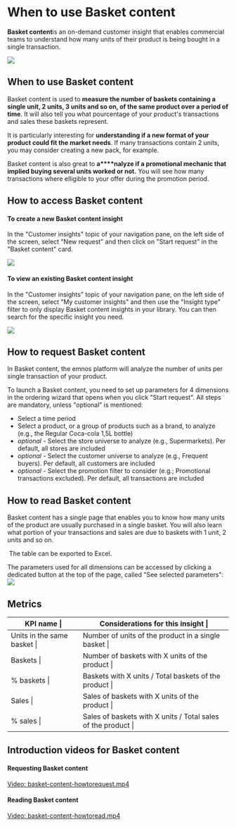 # When to use Basket content

**Basket content**is an on-demand customer insight that enables commercial teams to understand how many units of their product is being bought in a single transaction.

![](images/1738315005307.png)

## When to use Basket content

Basket content is used to **measure the number of baskets containing a single unit, 2 units, 3 units and so on, of the same product over a period of time**. It will also tell you what pourcentage of your product's transactions and sales these baskets represent.

It is particularly interesting for **understanding if a new format of your product could fit the market needs**. If many transactions contain 2 units, you may consider creating a new pack, for example.

Basket content is also great to **a****nalyze if a promotional mechanic that implied buying several units worked or not.** You will see how many transactions where elligible to your offer during the promotion period.

## How to access Basket content

#### To create a new Basket content insight

In the "Customer insights" topic of your navigation pane, on the left side of the screen, select "New request" and then click on "Start request" in the "Basket content" card.

![](images/1738259016186.png)

#### To view an existing Basket content insight

In the "Customer insights" topic of your navigation pane, on the left side of the screen, select "My customer insights" and then use the "Insight type" filter to only display Basket content insights in your library. You can then search for the specific insight you need.

![](images/1738256880880.png)

## How to request Basket content

In Basket content, the emnos platform will analyze the number of units per single transaction of your product.

To launch a Basket content, you need to set up parameters for 4 dimensions in the ordering wizard that opens when you click "Start request". All steps are mandatory, unless "optional" is mentioned:

* Select a time period
* Select a product, or a group of products such as a brand, to analyze (e.g., the Regular Coca-cola 1,5L bottle)
* *optional* - Select the store universe to analyze (e.g., Supermarkets). Per default, all stores are included
* *optional* - Select the customer universe to analyze (e.g., Frequent buyers). Per default, all customers are included
* *optional* - Select the promotion filter to consider (e.g.; Promotional transactions excluded). Per default, all transactions are included

## How to read Basket content

Basket content has a single page that enables you to know how many units of the product are usually purchased in a single basket. You will also learn what portion of your transactions and sales are due to baskets with 1 unit, 2 units and so on.

 The table can be exported to Excel.

The parameters used for all dimensions can be accessed by clicking a dedicated button at the top of the page, called "See selected parameters":![](images/1742315872300.png)

## Metrics

| KPI name \| | Considerations for this insight \| |
| --- | --- |
| Units in the same basket \| | Number of units of the product in a single basket \| |
| Baskets \| | Number of baskets with X units of the product \| |
| % baskets \| | Baskets with X units / Total baskets of the product \| |
| Sales \| | Sales of baskets with X units of the product \| |
| % sales \| | Sales of baskets with X units / Total sales of the product \| |

## Introduction videos for Basket content

#### Requesting Basket content

[Video: basket-content-howtorequest.mp4](videos/basket-content-howtorequest.mp4)

#### Reading Basket content

[Video: basket-content-howtoread.mp4](videos/basket-content-howtoread.mp4)
